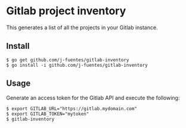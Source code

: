 # Gitlab project inventory

This generates a list of all the projects in your Gitlab instance.

## Install

```
$ go get github.com/j-fuentes/gitlab-inventory
$ go install -i github.com/j-fuentes/gitlab-inventory
```

## Usage

Generate an access token for the Gitlab API and execute the following:

```
$ export GITLAB_URL="https://gitlab.mydomain.com"
$ export GITLAB_TOKEN="mytoken"
$ gitlab-inventory
```
